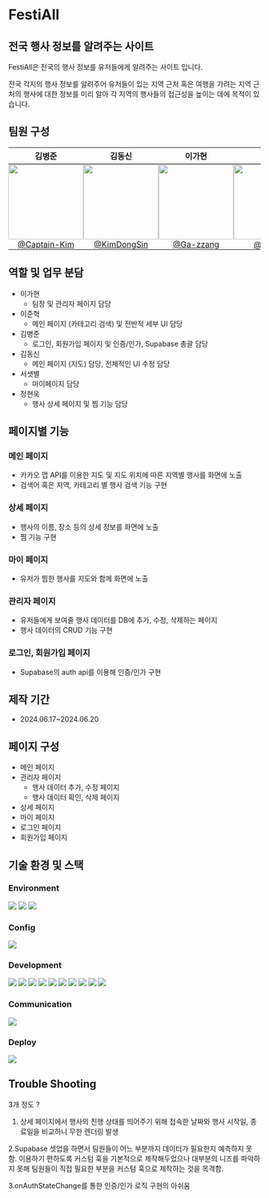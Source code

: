 # FestiAll
## 전국 행사 정보를 알려주는 사이트

FestiAll은 전국의 행사 정보를 유저들에게 알려주는 사이트 입니다.


전국 각지의 행사 정보를 알려주어 유저들이 있는 지역 근처 혹은 여행을 가려는 지역 근처의 행사에 대한 정보를 미리 알아 각 지역의 행사들의 접근성을 높이는 데에 목적이 있습니다.

## 팀원 구성

<div align="center">
  <table style="width: 100%;">
    <thead>
      <tr>
        <th><strong>김병준</strong></th>
        <th><strong>김동신</strong></th>
        <th><strong>이가현</strong></th>
        <th><strong>서샛별</strong></th>
        <th><strong>이준혁</strong></th>
        <th><strong>정현욱</strong></th>
      </tr>
    </thead>
    <tbody>
      <tr>
        <td style="padding: 0px" align="center">
          <a href="https://github.com/Captain-Kim">
            <img src="https://avatars.githubusercontent.com/u/160568904?v=4" height="150" width="150" style="max-width: 100%;">
            <br>
            @Captain-Kim
          </a>
        </td>
        <td style="padding: 0px" align="center">
          <a href="https://github.com/KimDongSin">
            <img src="https://avatars.githubusercontent.com/u/81426391?v=4" height="150" width="150" style="max-width: 100%;">
            <br>
            @KimDongSin
          </a>
        </td>
        <td style="padding: 0px" align="center">
          <a href="https://github.com/Ga-zzang">
            <img src="https://avatars.githubusercontent.com/u/165372628?v=4" height="150" width="150" style="max-width: 100%;">
            <br>
            @Ga-zzang
          </a>
        </td>
        <td style="padding: 0px" align="center">
          <a href="https://github.com/ssbmel">
            <img src="https://avatars.githubusercontent.com/u/159214124?v=4" height="150" width="150" style="max-width: 100%;">
            <br>
            @ssbmel
          </a>
        </td>
        <td style="padding: 0px" align="center">
          <a href="https://github.com/LeeJunhyeok369">
            <img src="https://avatars.githubusercontent.com/u/82815583?v=4" height="150" width="150" style="max-width: 100%;">
            <br>
            @LeeJunhyeok369
          </a>
        </td>
        <td style="padding: 0px" align="center">
          <a href="https://github.com/ghastlymouse">
            <img src="https://avatars.githubusercontent.com/u/163982251?v=4" height="150" width="150" style="max-width: 100%;">
            <br>
            @ghastlymouse
          </a>
        </td>
      </tr>
    </tbody>
  </table>
</div>


## 역할 및 업무 분담
- 이가현
  - 팀장 및 관리자 페이지 담당
- 이준혁
  - 메인 페이지 (카테고리 검색) 및 전반적 세부 UI 담당
- 김병준
  - 로그인, 회원가입 페이지 및 인증/인가, Supabase 총괄 담당
- 김동신
  - 메인 페이지 (지도) 담당, 전체적인 UI 수정 담당
- 서샛별
  - 마이페이지 담당
- 정현욱
  - 행사 상세 페이지 및 찜 기능 담당
## 페이지별 기능
### 메인 페이지
- 카카오 맵 API를 이용한 지도 및 지도 위치에 따른 지역별 행사를 화면에 노출
- 검색어 혹은 지역, 카테고리 별 행사 검색 기능 구현
### 상세 페이지
- 행사의 이름, 장소 등의 상세 정보를 화면에 노출
- 찜 기능 구현
### 마이 페이지
- 유저가 찜한 행사를 지도와 함께 화면에 노출
### 관리자 페이지
- 유저들에게 보여줄 행사 데이터를 DB에 추가, 수정, 삭제하는 페이지
- 행사 데이터의 CRUD 기능 구현
### 로그인, 회원가입 페이지
- Supabase의 auth api를 이용해 인증/인가 구현

## 제작 기간
- 2024.06.17~2024.06.20

## 페이지 구성
- 메인 페이지
- 관리자 페이지
  - 행사 데이터 추가, 수정 페이지
  - 행사 데이터 확인, 삭제 페이지
- 상세 페이지
- 마이 페이지
- 로그인 페이지
- 회원가입 페이지

## 기술 환경 및 스택
### Environment

<img src="https://img.shields.io/badge/visual studio code-007ACC?style=for-the-badge&logo=visualstudiocode&logoColor=white"> <img src="https://img.shields.io/badge/git-F05032?style=for-the-badge&logo=git&logoColor=white"> <img src="https://img.shields.io/badge/github-181717?style=for-the-badge&logo=github&logoColor=white">

### Config

<img src="https://img.shields.io/badge/yarn-2C8EBB?style=for-the-badge&logo=yarn&logoColor=black">

### Development

<img src="https://img.shields.io/badge/javascript-F7DF1E?style=for-the-badge&logo=javascript&logoColor=black"> <img src="https://img.shields.io/badge/react-61DAFB?style=for-the-badge&logo=react&logoColor=black">
<img src="https://img.shields.io/badge/@tanstack/react--query-FF4154?style=for-the-badge&logo=reactquery&logoColor=white">
<img src="https://img.shields.io/badge/styledcomponents-DB7093?style=for-the-badge&logo=styledcomponents&logoColor=white">
<img src="https://img.shields.io/badge/supabase-3FCF8E?style=for-the-badge&logo=supabase&logoColor=white">
<img src="https://img.shields.io/badge/react--router--dom-CA4245?style=for-the-badge&logo=reactrouter&logoColor=white">
<img src="https://img.shields.io/badge/axios-5A29E4?style=for-the-badge&logo=axios&logoColor=white">
<img src="https://img.shields.io/badge/react--kakao--maps-FFCD00?style=for-the-badge&logo=kakao&logoColor=black">
<img src="https://img.shields.io/badge/react--spinners-ED8B00?style=for-the-badge&logo=react&logoColor=white">
<img src="https://img.shields.io/badge/zustand-E48E00?style=for-the-badge&logo=zustand&logoColor=white">


### Communication
<img src="https://img.shields.io/badge/slack-4A154B?style=for-the-badge&logo=slack&logoColor=white">

### Deploy
<img src="https://img.shields.io/badge/vercel-000000?style=for-the-badge&logo=vercel&logoColor=white">

## Trouble Shooting
3개 정도 ?
1. 상세 페이지에서 행사의 진행 상태를 띄어주기 위해 접속한 날짜와 행사 시작일, 종료일을 비교하니 무한 렌더링 발생

2.Supabase 셋업을 하면서 팀원들이 어느 부분까지 데이터가 필요한지 예측하지 못함. 이용하기 편하도록 커스텀 훅을 기본적으로 제작해두었으나 대부분의 니즈를 파악하지 못해 팀원들이 직접 필요한 부분을 커스텀 훅으로 제작하는 것을 목격함.

3.onAuthStateChange를 통한 인증/인가 로직 구현의 아쉬움

